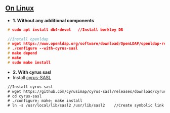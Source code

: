 ## [On Linux](https://www.openldap.org/doc/admin24/OpenLDAP-Admin-Guide.pdf)
- **1. Without any additional components**
```c
 # sudo apt install db4-devel   //Install berkley DB
 
 //Install openldap
 # wget https://www.openldap.org/software/download/OpenLDAP/openldap-release/openldap-2.4.58.tgz
 # ./configure --with-cyrus-sasl
 # make depend
 # make
 # sudo make install
```
- **2. With cyrus sasl**
 - Install [cyrus-SASL](https://www.cyrusimap.org/sasl/sasl/installation.html)
```html
 //Install cyrus sasl
 # wget https://github.com/cyrusimap/cyrus-sasl/releases/download/cyrus-sasl-2.1.27/cyrus-sasl-2.1.27.tar.gz  
 # cd cyrus-sasl
 # ./configure; make; make install
 # ln -s /usr/local/lib/sasl2 /usr/lib/sasl2    //Create symbolic link
```

